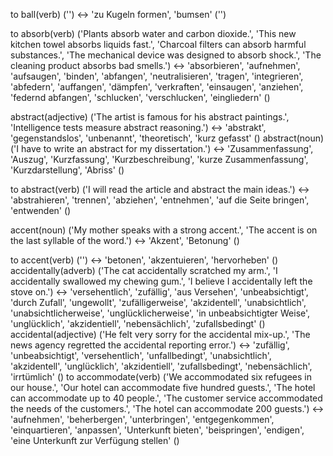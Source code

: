 to ball(verb) ('') <-> 'zu Kugeln formen', 'bumsen' ('')
<!--SR:!2024-09-17,4,270!2024-09-16,3,250-->
to absorb(verb) ('Plants absorb water and carbon dioxide.', 'This new kitchen towel absorbs liquids fast.', 'Charcoal filters can absorb harmful substances.', 'The mechanical device was designed to absorb shock.', 'The cleaning product absorbs bad smells.') <-> 'absorbieren', 'aufnehmen', 'aufsaugen', 'binden', 'abfangen', 'neutralisieren', 'tragen', 'integrieren', 'abfedern', 'auffangen', 'dämpfen', 'verkraften', 'einsaugen', 'anziehen', 'federnd abfangen', 'schlucken', 'verschlucken', 'eingliedern' ()
<!--SR:!2000-01-01,1,250!2024-09-17,4,274-->
abstract(adjective) ('The artist is famous for his abstract paintings.', 'Intelligence tests measure abstract reasoning.') <-> 'abstrakt', 'gegenstandslos', 'unbenannt', 'theoretisch', 'kurz gefasst' ()
abstract(noun) ('I have to write an abstract for my dissertation.') <-> 'Zusammenfassung', 'Auszug', 'Kurzfassung', 'Kurzbeschreibung', 'kurze Zusammenfassung', 'Kurzdarstellung', 'Abriss' ()
<!--SR:!2024-09-14,1,234!2000-01-01,1,250-->
to abstract(verb) ('I will read the article and abstract the main ideas.') <-> 'abstrahieren', 'trennen', 'abziehen', 'entnehmen', 'auf die Seite bringen', 'entwenden' ()
<!--SR:!2000-01-01,1,250!2024-09-16,3,254-->
accent(noun) ('My mother speaks with a strong accent.', 'The accent is on the last syllable of the word.') <-> 'Akzent', 'Betonung' ()
<!--SR:!2000-01-01,1,250!2024-09-17,4,272-->
to accent(verb) ('') <-> 'betonen', 'akzentuieren', 'hervorheben' ()
accidentally(adverb) ('The cat accidentally scratched my arm.', 'I accidentally swallowed my chewing gum.', 'I believe I accidentally left the stove on.') <-> 'versehentlich', 'zufällig', 'aus Versehen', 'unbeabsichtigt', 'durch Zufall', 'ungewollt', 'zufälligerweise', 'akzidentell', 'unabsichtlich', 'unabsichtlicherweise', 'unglücklicherweise', 'in unbeabsichtigter Weise', 'unglücklich', 'akzidentiell', 'nebensächlich', 'zufallsbedingt' ()
accidental(adjective) ('He felt very sorry for the accidental mix-up.', 'The news agency regretted the accidental reporting error.') <-> 'zufällig', 'unbeabsichtigt', 'versehentlich', 'unfallbedingt', 'unabsichtlich', 'akzidentell', 'unglücklich', 'akzidentiell', 'zufallsbedingt', 'nebensächlich', 'irrtümlich' ()
to accommodate(verb) ('We accommodated six refugees in our house.', 'Our hotel can accommodate five hundred guests.', 'The hotel can accommodate up to 40 people.', 'The customer service accommodated the needs of the customers.', 'The hotel can accommodate 200 guests.') <-> 'aufnehmen', 'beherbergen', 'unterbringen', 'entgegenkommen', 'einquartieren', 'anpassen', 'Unterkunft bieten', 'beispringen', 'endigen', 'eine Unterkunft zur Verfügung stellen' ()
<!--SR:!2000-01-01,1,250!2024-09-17,4,274-->

